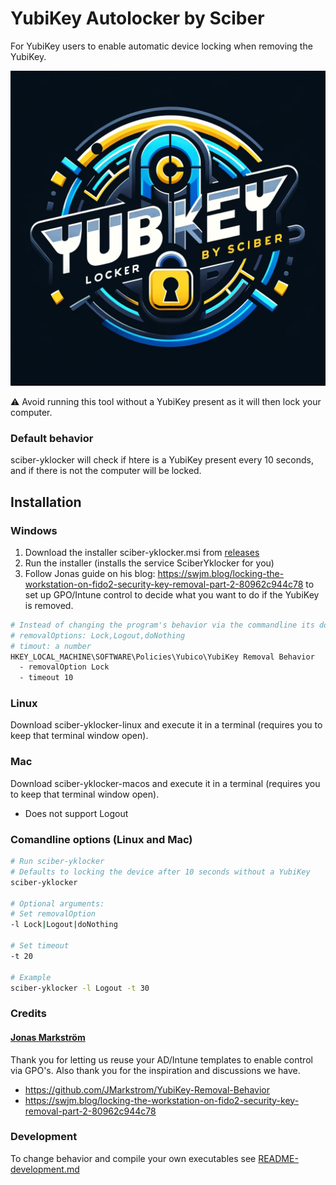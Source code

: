 
# YubiKey Autolocker by Sciber
For YubiKey users to enable automatic device locking when removing the YubiKey.

![YubiKey Autolocker by Sciber](src/sciber_yklocker.png "sciber-yklocker")

:warning: Avoid running this tool without a YubiKey present as it will then lock your computer.

### Default behavior
sciber-yklocker will check if htere is a YubiKey present every 10 seconds, and if there is not the computer will be locked.

## Installation
### Windows
1. Download the installer sciber-yklocker.msi from [releases](https://github.com/sciber-io/yklocker/releases)
2. Run the installer (installs the service SciberYklocker for you)
3. Follow Jonas guide on his blog: https://swjm.blog/locking-the-workstation-on-fido2-security-key-removal-part-2-80962c944c78 to set up GPO/Intune control to decide what you want to do if the YubiKey is removed.

```bash
# Instead of changing the program's behavior via the commandline its done via the registry.
# removalOptions: Lock,Logout,doNothing
# timout: a number
HKEY_LOCAL_MACHINE\SOFTWARE\Policies\Yubico\YubiKey Removal Behavior
  - removalOption Lock
  - timeout 10
```

### Linux
Download sciber-yklocker-linux and execute it in a terminal (requires you to keep that terminal window open).

### Mac
Download sciber-yklocker-macos and execute it in a terminal (requires you to keep that terminal window open).
- Does not support Logout

### Comandline options (Linux and Mac)
```bash
# Run sciber-yklocker
# Defaults to locking the device after 10 seconds without a YubiKey
sciber-yklocker

# Optional arguments:
# Set removalOption
-l Lock|Logout|doNothing

# Set timeout
-t 20

# Example
sciber-yklocker -l Logout -t 30
```


### Credits
####  [Jonas Markström](https://github.com/JMarkstrom/YubiKey-Removal-Behavior)
Thank you for letting us reuse your AD/Intune templates to enable control via GPO's. Also thank you for the inspiration and discussions we have.
- https://github.com/JMarkstrom/YubiKey-Removal-Behavior
- https://swjm.blog/locking-the-workstation-on-fido2-security-key-removal-part-2-80962c944c78


### Development
To change behavior and compile your own executables see [README-development.md](README-development.md)
